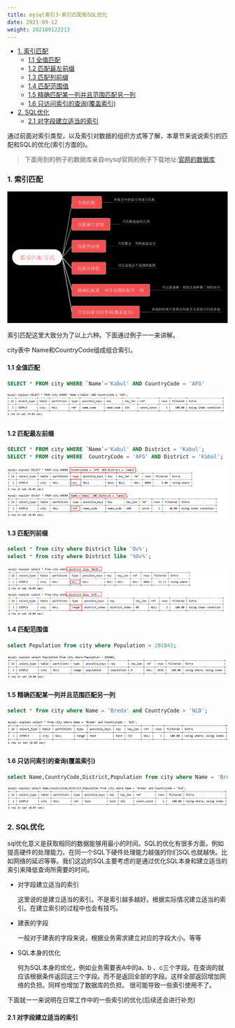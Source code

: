 ```yaml
---
title: mysql索引3-索引匹配和SQL优化
date: 2021-09-12
weight: 202109122213
---
```


- [1. 索引匹配](#1-索引匹配)
	- [1.1 全值匹配](#11-全值匹配)
	- [1.2 匹配最左前缀](#12-匹配最左前缀)
	- [1.3 匹配列前缀](#13-匹配列前缀)
	- [1.4 匹配范围值](#14-匹配范围值)
	- [1.5 精确匹配某一列并且范围匹配另一列](#15-精确匹配某一列并且范围匹配另一列)
	- [1.6 只访问索引的查询(覆盖索引)](#16-只访问索引的查询覆盖索引)
- [2. SQL优化](#2-sql优化)
	- [2.1 对字段建立适当的索引](#21-对字段建立适当的索引)

通过前面对索引类型，以及索引对数据的组织方式等了解，本章节来说说索引的匹配和SQL的优化(索引方面的)。

> 下面用到的例子的数据库来自mysql官网的例子下载地址:[官网的数据库](https://dev.mysql.com/doc/index-other.html)

### 1. 索引匹配

![](https://github.com/mxsm/picture/blob/main/mysql/%E7%B4%A2%E5%BC%95%E7%9A%84%E5%8C%B9%E9%85%8D%E6%96%B9%E5%BC%8F.png?raw=true)

索引匹配这里大致分为了以上六种。下面通过例子一一来讲解。

city表中 Name和CountryCode组成组合索引。

#### 1.1 全值匹配

```sql
SELECT * FROM city WHERE `Name`='Kabul' AND CountryCode = 'AFG'
```

![](https://github.com/mxsm/picture/blob/main/mysql/%E5%85%A8%E5%80%BC%E5%8C%B9%E9%85%8D.png?raw=true)

#### 1.2 匹配最左前缀

```sql
SELECT * FROM city WHERE `Name`='Kabul' AND District = 'Kabol';
SELECT * FROM city WHERE  CountryCode = 'AFG' AND District = 'Kabol';
```

![](https://github.com/mxsm/picture/blob/main/mysql/%E5%8C%B9%E9%85%8D%E6%9C%80%E5%B7%A6%E5%89%8D%E7%BC%80.png?raw=true)

#### 1.3 匹配列前缀

```sql
select * from city where District like 'Ov%';
select * from city where District like '%Ov%';
```

![](https://github.com/mxsm/picture/blob/main/mysql/%E5%8C%B9%E9%85%8D%E5%88%97%E5%89%8D%E7%BC%80.png?raw=true)

#### 1.4 匹配范围值

```sql
select Population from city where Population > 201843;
```

![](https://github.com/mxsm/picture/blob/main/mysql/%E8%8C%83%E5%9B%B4%E5%8C%B9%E9%85%8D.png?raw=true)

#### 1.5 精确匹配某一列并且范围匹配另一列

```sql
select * from city where Name = 'Breda' and CountryCode > 'NLD';
```

![](https://github.com/mxsm/picture/blob/main/mysql/%E7%B2%BE%E7%A1%AE%E5%8C%B9%E9%85%8D%E6%9F%90%E4%B8%80%E5%88%97%E5%B9%B6%E4%B8%94%E8%8C%83%E5%9B%B4%E5%8C%B9%E9%85%8D%E5%8F%A6%E4%B8%80%E5%88%97.png?raw=true)

#### 1.6 只访问索引的查询(覆盖索引)

```sql
select Name,CountryCode,District,Population from city where Name = 'Breda' and CountryCode = 'NLD';
```

![](https://github.com/mxsm/picture/blob/main/mysql/%E5%8F%AA%E8%AE%BF%E9%97%AE%E7%B4%A2%E5%BC%95%E7%9A%84%E6%9F%A5%E8%AF%A2-%E8%A6%86%E7%9B%96%E7%B4%A2%E5%BC%95.png?raw=true)

### 2. SQL优化

sql优化意义是获取相同的数据能够用最小的时间。SQL的优化有很多方面，例如提高硬件的处理能力。在同一个SQL下硬件处理能力越强的你们SQL也就越快。比如网络的延迟等等。我们这边的SQL主要考虑的是通过优化SQL本身和建立适当的索引来降低查询所需要的时间。

- 对字段建立适当的索引

  这里说的是建立适当的索引。不是索引越多越好。根据实际情况建立适当的索引。在建立索引的过程中也会有技巧。

- 建表的字段

  一般对于建表的字段来说，根据业务需求建立对应的字段大小。等等

- SQL本身的优化

  何为SQL本身的优化，例如业务需要表A中的a、b 、c三个字段。在查询的就应该根据条件返回这三个字段。而不是返回全部的字段。这样全部返回增加网络的负担。同样也增加了数据库的负担。 很可能导致一些索引使用不了。

下面就一一来说明在日常工作中的一些索引的优化(后续还会进行补充)

#### 2.1 对字段建立适当的索引